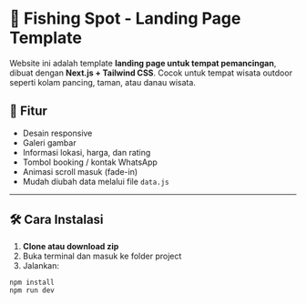 # 🎣 Fishing Spot - Landing Page Template

Website ini adalah template **landing page untuk tempat pemancingan**, dibuat dengan **Next.js + Tailwind CSS**. Cocok untuk tempat wisata outdoor seperti kolam pancing, taman, atau danau wisata.

## 🚀 Fitur

- Desain responsive
- Galeri gambar
- Informasi lokasi, harga, dan rating
- Tombol booking / kontak WhatsApp
- Animasi scroll masuk (fade-in)
- Mudah diubah data melalui file `data.js`

---

## 🛠️ Cara Instalasi

1. **Clone atau download zip**
2. Buka terminal dan masuk ke folder project
3. Jalankan:

```bash
npm install
npm run dev
